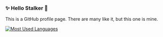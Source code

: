 ### ✨ Hello Stalker 👋

This is a GitHub profile page. There are many like it, but this one is mine.

[![Most Used Languages](https://github-readme-stats.vercel.app/api/top-langs/?username=kthy&langs_count=10&count_private=true&layout=compact&exclude_repo=fullstackopen2020-bloglist-frontend,fullstackopen2020-bloglist,fullstackopen2020,fullstackopen2020-phonebook-backend&hide=CSS)](https://github.com/anuraghazra/github-readme-stats)
